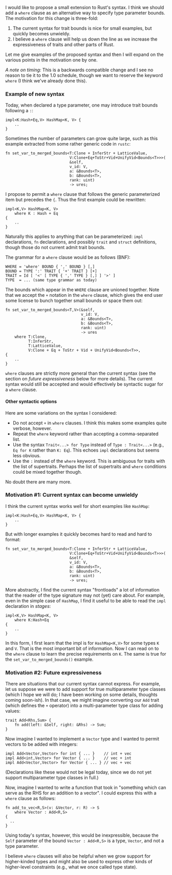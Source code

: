 I would like to propose a small extension to Rust's syntax. I think we
should add a `where` clause as an alternative way to specify type
parameter bounds. The motivation for this change is three-fold:

1. The current syntax for trait bounds is nice for small examples, but
   quickly becomes unwieldy.
2. I believe a `where` clause will help us down the line as we
   increase the expressiveness of traits and other parts of Rust.

Let me give examples of the proposed syntax and then I will expand on
the various points in the motivation one by one.

*A note on timing:* This is a backwards compatible change and I see
no reason to tie it to the 1.0 schedule, though we want to reserve
the keyword `where` (I think we've already done this).

### Example of new syntax

Today, when declared a type parameter, one may introduce trait bounds
following a `:`:

    impl<K:Hash+Eq,V> HashMap<K, V> {
        ..
    }

Sometimes the number of parameters can grow quite large, such as
this example extracted from some rather generic code in `rustc`:

    fn set_var_to_merged_bounds<T:Clone + InferStr + LatticeValue,
                                V:Clone+Eq+ToStr+Vid+UnifyVid<Bounds<T>>>(
                                &self,
                                v_id: V,
                                a: &Bounds<T>,
                                b: &Bounds<T>,
                                rank: uint)
                                -> ures;
                                
I propose to permit a `where` clause that follows the generic parameterized
item but precedes the `{`. Thus the first example could be rewritten:

    impl<K,V> HashMap<K, V>
        where K : Hash + Eq
    {
        ..
    }

Naturally this applies to anything that can be parameterized: `impl`
declarations, `fn` declarations, and possibly `trait` and `struct`
definitions, though those do not current admit trait bounds.

The grammar for a `where` clause would be as follows (BNF):

    WHERE = 'where' BOUND { ',' BOUND } [,]
    BOUND = TYPE ':' TRAIT { '+' TRAIT } [+]
    TRAIT = Id [ '<' [ TYPE { ',' TYPE } [,] ] '>' ]
    TYPE  = ... (same type grammar as today)

The bounds which appear in the `WHERE` clause are unioned together.
Note that we accept the `+` notation in the `where` clause, which
gives the end user some license to bunch together small bounds or
space them out:

    fn set_var_to_merged_bounds<T,V>(&self,
                                     v_id: V,
                                     a: &Bounds<T>,
                                     b: &Bounds<T>,
                                     rank: uint)
                                     -> ures
        where T:Clone,
              T:InferStr,
              T:LatticeValue,
              V:Clone + Eq + ToStr + Vid + UnifyVid<Bounds<T>>,
    {                                     
        ..
    }
    
`where` clauses are strictly more general than the current syntax (see
the section on *future expressiveness* below for more details). The
current syntax would still be accepted and would effectively be
syntactic sugar for a `where` clause.

#### Other syntactic options

Here are some variations on the syntax I considered:

- Do not accept `+` in `where` clauses. I think this makes some
  examples quite verbose, however.
- Repeat the `where` keyword rather than accepting a comma-separated
  list.
- Use the syntax `Trait<...> for Type` instead of `Type : Trait<...>`
  (e.g., `Eq for K` rather than `K: Eq`). This echoes `impl` declarations
  but seems less obvious.
- Use the `:` instead of the `where` keyword. This is ambiguous
  for traits with the list of supertraits. Perhaps the list of
  supertraits and `where` conditions could be mixed together though.

No doubt there are many more.

### Motivation #1: Current syntax can become unwieldy

I think the current syntax works well for short examples like `HashMap`:

    impl<K:Hash+Eq,V> HashMap<K, V> {
        ..
    }

But with longer examples it quickly becomes hard to read and hard
to format:

    fn set_var_to_merged_bounds<T:Clone + InferStr + LatticeValue,
                                V:Clone+Eq+ToStr+Vid+UnifyVid<Bounds<T>>>(
                                &self,
                                v_id: V,
                                a: &Bounds<T>,
                                b: &Bounds<T>,
                                rank: uint)
                                -> ures;

More abstractly, I find the current syntax "frontloads" a lot of
information that the reader of the type signature may not (yet) care
about. For example, even in the simple case of `HashMap`, I find it
useful to be able to read the `impl` declaration in *stages*:

    impl<K,V> HashMap<K, V> 
        where K:Hash+Eq
    {
        ..
    }

In this form, I first learn that the impl is for `HashMap<K,V>` for
some types `K` and `V`. That is the most important bit of
information. Now I can read on to the `where` clause to learn the
precise requirements on `K`. The same is true for the
`set_var_to_merged_bounds()` example.

### Motivation #2: Future expressiveness

There are situations that our current syntax cannot express. For
example, let us suppose we were to add support for true multiparameter
type classes (which I hope we will do; I have been working on some
details, thoughts coming soon-ish). In that case, we might imagine
converting our `Add` trait (which defines the `+` operator) into a
multi-parameter type class for adding values:

    trait Add<Rhs,Sum> {
        fn add(left: &Self, right: &Rhs) -> Sum;
    }

Now imagine I wanted to implement a `Vector` type and I wanted
to permit vectors to be added with integers:

    impl Add<Vector,Vector> for int { ... }    // int + vec
    impl Add<int,Vector> for Vector { ... }    // vec + int
    impl Add<Vector,Vector> for Vector { ... } // vec + vec

(Declarations like these would not be legal today, since we do not yet
support multiparameter type classes in full.)

Now, imagine I wanted to write a function that took in "something
which can serve as the RHS for an addition to a vector". I could
express this with a `where` clause as follows:

    fn add_to_vec<R,S>(v: &Vector, r: R) -> S
        where Vector : Add<R,S>
    {
      ..
    }

Using today's syntax, however, this would be inexpressible, because
the `Self` parameter of the bound `Vector : Add<R,S>` is a type,
`Vector`, and not a type parameter.

I believe `where` clauses will also be helpful when we grow support
for higher-kinded types and might also be used to express other kinds
of higher-level constraints (e.g., what we once called type state).
